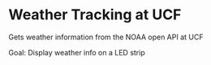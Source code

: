 # Weather Tracking at UCF
Gets weather information from the NOAA open API at UCF

Goal: Display weather info on a LED strip


